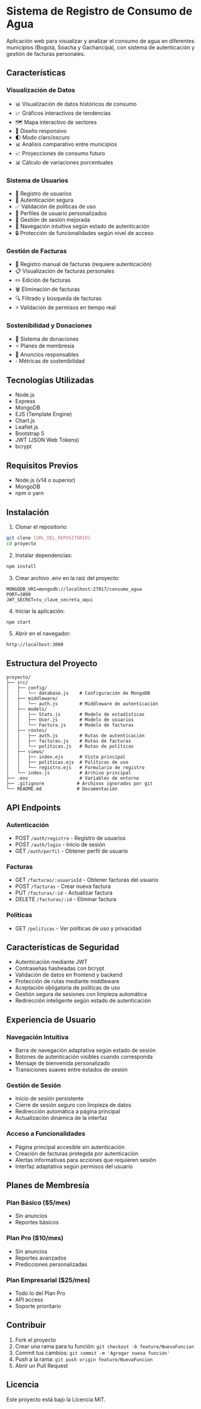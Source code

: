 # Sistema de Registro de Consumo de Agua

Aplicación web para visualizar y analizar el consumo de agua en diferentes municipios (Bogotá, Soacha y Gachancipá), con sistema de autenticación y gestión de facturas personales.

## Características

### Visualización de Datos
- 📊 Visualización de datos históricos de consumo
- 📈 Gráficos interactivos de tendencias
- 🗺️ Mapa interactivo de sectores
- 📱 Diseño responsivo
- 🌓 Modo claro/oscuro
- 📊 Análisis comparativo entre municipios
- 📈 Proyecciones de consumo futuro
- 📊 Cálculo de variaciones porcentuales

### Sistema de Usuarios
- 👤 Registro de usuarios
- 🔐 Autenticación segura
- ✅ Validación de políticas de uso
- 👥 Perfiles de usuario personalizados
- 🔄 Gestión de sesión mejorada
- 🎯 Navegación intuitiva según estado de autenticación
- 🔒 Protección de funcionalidades según nivel de acceso

### Gestión de Facturas
- 📝 Registro manual de facturas (requiere autenticación)
- 📋 Visualización de facturas personales
- ✏️ Edición de facturas
- 🗑️ Eliminación de facturas
- 🔍 Filtrado y búsqueda de facturas
- ⚡ Validación de permisos en tiempo real

### Sostenibilidad y Donaciones
- 💚 Sistema de donaciones
- ⭐ Planes de membresía
- 📢 Anuncios responsables
- 💧 Métricas de sostenibilidad

## Tecnologías Utilizadas

- Node.js
- Express
- MongoDB
- EJS (Template Engine)
- Chart.js
- Leaflet.js
- Bootstrap 5
- JWT (JSON Web Tokens)
- bcrypt

## Requisitos Previos

- Node.js (v14 o superior)
- MongoDB
- npm o yarn

## Instalación

1. Clonar el repositorio:
```bash
git clone [URL_DEL_REPOSITORIO]
cd proyecto
```

2. Instalar dependencias:
```bash
npm install
```

3. Crear archivo .env en la raíz del proyecto:
```env
MONGODB_URI=mongodb://localhost:27017/consumo_agua
PORT=3000
JWT_SECRET=tu_clave_secreta_aqui
```

4. Iniciar la aplicación:
```bash
npm start
```

5. Abrir en el navegador:
```
http://localhost:3000
```

## Estructura del Proyecto

```
proyecto/
├── src/
│   ├── config/
│   │   └── database.js    # Configuración de MongoDB
│   ├── middleware/
│   │   └── auth.js        # Middleware de autenticación
│   ├── models/
│   │   ├── Stats.js       # Modelo de estadísticas
│   │   ├── User.js        # Modelo de usuarios
│   │   └── Factura.js     # Modelo de facturas
│   ├── routes/
│   │   ├── auth.js        # Rutas de autenticación
│   │   ├── facturas.js    # Rutas de facturas
│   │   └── politicas.js   # Rutas de políticas
│   ├── views/
│   │   ├── index.ejs      # Vista principal
│   │   ├── politicas.ejs  # Políticas de uso
│   │   └── registro.ejs   # Formulario de registro
│   └── index.js           # Archivo principal
├── .env                   # Variables de entorno
├── .gitignore            # Archivos ignorados por git
└── README.md             # Documentación
```

## API Endpoints

### Autenticación
- POST `/auth/registro` - Registro de usuarios
- POST `/auth/login` - Inicio de sesión
- GET `/auth/perfil` - Obtener perfil de usuario

### Facturas
- GET `/facturas/:usuarioId` - Obtener facturas del usuario
- POST `/facturas` - Crear nueva factura
- PUT `/facturas/:id` - Actualizar factura
- DELETE `/facturas/:id` - Eliminar factura

### Políticas
- GET `/politicas` - Ver políticas de uso y privacidad

## Características de Seguridad

- Autenticación mediante JWT
- Contraseñas hasheadas con bcrypt
- Validación de datos en frontend y backend
- Protección de rutas mediante middleware
- Aceptación obligatoria de políticas de uso
- Gestión segura de sesiones con limpieza automática
- Redirección inteligente según estado de autenticación

## Experiencia de Usuario

### Navegación Intuitiva
- Barra de navegación adaptativa según estado de sesión
- Botones de autenticación visibles cuando corresponda
- Mensaje de bienvenida personalizado
- Transiciones suaves entre estados de sesión

### Gestión de Sesión
- Inicio de sesión persistente
- Cierre de sesión seguro con limpieza de datos
- Redirección automática a página principal
- Actualización dinámica de la interfaz

### Acceso a Funcionalidades
- Página principal accesible sin autenticación
- Creación de facturas protegida por autenticación
- Alertas informativas para acciones que requieren sesión
- Interfaz adaptativa según permisos del usuario

## Planes de Membresía

### Plan Básico ($5/mes)
- Sin anuncios
- Reportes básicos

### Plan Pro ($10/mes)
- Sin anuncios
- Reportes avanzados
- Predicciones personalizadas

### Plan Empresarial ($25/mes)
- Todo lo del Plan Pro
- API access
- Soporte prioritario

## Contribuir

1. Fork el proyecto
2. Crear una rama para tu función: `git checkout -b feature/NuevaFuncion`
3. Commit tus cambios: `git commit -m 'Agregar nueva función'`
4. Push a la rama: `git push origin feature/NuevaFuncion`
5. Abrir un Pull Request

## Licencia

Este proyecto está bajo la Licencia MIT. 
